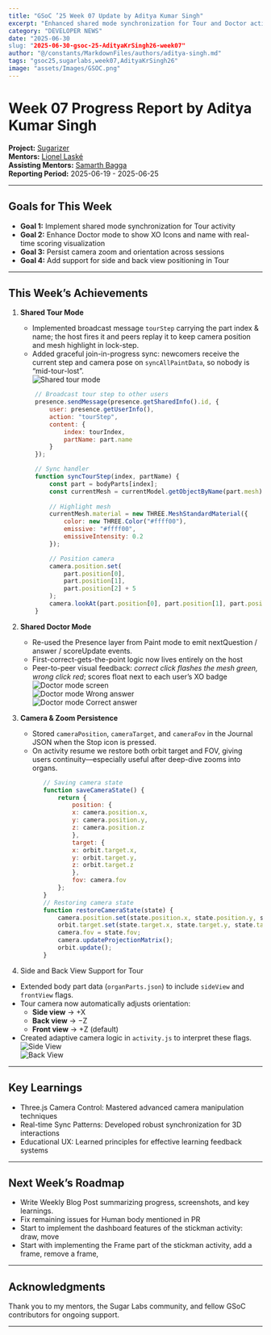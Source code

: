```yaml
---
title: "GSoC ’25 Week 07 Update by Aditya Kumar Singh"
excerpt: "Enhanced shared mode synchronization for Tour and Doctor activities, improved scoring visualization, and camera state persistence in the 3D Human Activity."
category: "DEVELOPER NEWS"
date: "2025-06-30
slug: "2025-06-30-gsoc-25-AdityaKrSingh26-week07"
author: "@/constants/MarkdownFiles/authors/aditya-singh.md"
tags: "gsoc25,sugarlabs,week07,AdityaKrSingh26"
image: "assets/Images/GSOC.png"
---
```


<!-- markdownlint-disable -->

# Week 07 Progress Report by Aditya Kumar Singh

**Project:** [Sugarizer](https://github.com/llaske/sugarizer)   
**Mentors:** [Lionel Laské](https://github.com/llaske)   
**Assisting Mentors:** [Samarth Bagga](https://github.com/SamarthBagga)   
**Reporting Period:** 2025-06-19 - 2025-06-25   

---

## Goals for This Week

- **Goal 1:** Implement shared mode synchronization for Tour activity  
- **Goal 2:** Enhance Doctor mode to show XO Icons and name with real-time scoring visualization  
- **Goal 3:** Persist camera zoom and orientation across sessions   
- **Goal 4:** Add support for side and back view positioning in Tour   

---

## This Week’s Achievements

1. **Shared Tour Mode**  
    - Implemented broadcast message `tourStep` carrying the part index & name; the host fires it and peers replay it to keep camera position and mesh highlight in lock-step.  
    - Added graceful join-in-progress sync: newcomers receive the current step and camera pose on `syncAllPaintData`, so nobody is “mid-tour-lost”.  
    ![Shared tour mode](https://i.ibb.co/TDsVpPpN/image.png)
    ```javascript
        // Broadcast tour step to other users
        presence.sendMessage(presence.getSharedInfo().id, {
            user: presence.getUserInfo(),
            action: "tourStep",
            content: {
                index: tourIndex,
                partName: part.name
            }
        });

        // Sync handler
        function syncTourStep(index, partName) {
            const part = bodyParts[index];
            const currentMesh = currentModel.getObjectByName(part.mesh);
            
            // Highlight mesh
            currentMesh.material = new THREE.MeshStandardMaterial({
                color: new THREE.Color("#ffff00"),
                emissive: "#ffff00",
                emissiveIntensity: 0.2
            });

            // Position camera
            camera.position.set(
                part.position[0], 
                part.position[1], 
                part.position[2] + 5
            );
            camera.lookAt(part.position[0], part.position[1], part.position[2]);
        } 

2. **Shared Doctor Mode**  
    - Re-used the Presence layer from Paint mode to emit nextQuestion / answer / scoreUpdate events.  
    - First-correct-gets-the-point logic now lives entirely on the host  
    - Peer-to-peer visual feedback: *correct click flashes the mesh green, wrong click red*; scores float next to each user’s XO badge  
        ![Doctor mode screen](https://i.ibb.co/XxMzh5NS/image.png)   
        ![Doctor mode Wrong answer](https://i.ibb.co/vvYyyZ0v/image.png)   
        ![Doctor mode Correct answer](https://i.ibb.co/NgDVpG7f/image.png)   


3. **Camera & Zoom Persistence**  
   - Stored `cameraPosition`, `cameraTarget`, and `cameraFov` in the Journal JSON when the Stop icon is pressed.   
   - On activity resume we restore both orbit target and FOV, giving users continuity—especially useful after deep-dive zooms into organs.  
     ```javascript
        // Saving camera state
        function saveCameraState() {
            return {
                position: {
                x: camera.position.x,
                y: camera.position.y,
                z: camera.position.z
                },
                target: {
                x: orbit.target.x,
                y: orbit.target.y,
                z: orbit.target.z
                },
                fov: camera.fov
            };
        }
        // Restoring camera state
        function restoreCameraState(state) {
            camera.position.set(state.position.x, state.position.y, state.position.z);
            orbit.target.set(state.target.x, state.target.y, state.target.z);
            camera.fov = state.fov;
            camera.updateProjectionMatrix();
            orbit.update();
        }

4. Side and Back View Support for Tour
- Extended body part data (`organParts.json`) to include `sideView` and `frontView` flags.
- Tour camera now automatically adjusts orientation:
  - **Side view** → +X
  - **Back view** → −Z
  - **Front view** → +Z (default)
- Created adaptive camera logic in `activity.js` to interpret these flags.
        ![Side View](https://i.ibb.co/JW5JNMVD/image.png)   
        ![Back View](https://i.ibb.co/kZLLt0F/image.png)   


---

## Key Learnings

- Three.js Camera Control: Mastered advanced camera manipulation techniques
- Real-time Sync Patterns: Developed robust synchronization for 3D interactions
- Educational UX: Learned principles for effective learning feedback systems

---

## Next Week’s Roadmap

- Write Weekly Blog Post summarizing progress, screenshots, and key learnings.   
- Fix remaining issues for Human body mentioned in PR
- Start to implement the dashboard features of the stickman activity: draw, move
- Start with implementing the Frame part of the stickman activity, add a frame, remove a frame,

---

## Acknowledgments

Thank you to my mentors, the Sugar Labs community, and fellow GSoC contributors for ongoing support.

---
